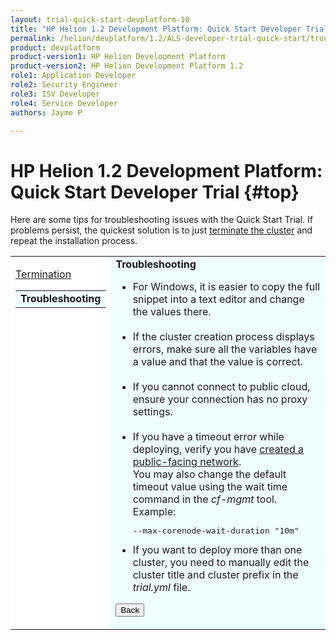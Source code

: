 ```yaml
---
layout: trial-quick-start-devplatform-10
title: "HP Helion 1.2 Development Platform: Quick Start Developer Trial Troubleshooting"
permalink: /helion/devplatform/1.2/ALS-developer-trial-quick-start/troubleshooting
product: devplatform
product-version1: HP Helion Development Platform
product-version2: HP Helion Development Platform 1.2
role1: Application Developer
role2: Security Engineer
role3: ISV Developer 
role4: Service Developer
authors: Jayme P

---
```

<!--PUBLISHED-->

<script>
function PageRefresh {
onLoad="window.refresh"
}
PageRefresh();
</script>

# HP Helion 1.2 Development Platform: Quick Start Developer Trial {#top}

Here are some tips for troubleshooting issues with the Quick Start Trial. If problems persist, the quickest solution is to just [terminate the cluster](/helion/devplatform/1.2/ALS-developer-trial-quick-start/6) and repeat the installation process. 

<table style="background-color: #FFF; vertical-align:top;">
<tr style="padding: 0;">
<td style="vertical-align:top;">
<p>

<p>
<a href="http://docs.hpcloud.com/helion/devplatform/1.2/ALS-developer-trial-quick-start/6">Termination</a></p>
<p>
  <table border="0" style="background-color: #FFF;">
   <tr>
   <td style="background-color: #F0FFFF;">
    <b> Troubleshooting</b>
   </td>
   </tr>
   </table>
</p>
</td>

<td style="background-color: #F0FFFF; vertical-align: top;"><b>Troubleshooting</b>

<ul>
<li>For Windows, it is easier to copy the full snippet into a text editor and change the values there.</li><br /> 
<li>If the cluster creation process displays errors, make sure all the variables have a value and that the value is correct.</li><br />
<li>If you cannot connect to public cloud, ensure your connection has no proxy settings.</li><br />
<li>If you have a timeout error while deploying, verify you have <a href="https://community.hpcloud.com/article/how-create-or-delete-network#create" target="_blank";>created a public-facing network</a>. <br />You may also change the default timeout value using the wait time command in the <i>cf-mgmt</i> tool. Example: <pre>--max-corenode-wait-duration "10m"</pre></li>
<li>If you want to deploy more than one cluster, you need to manually edit the cluster title and cluster prefix in the <i>trial.yml</i> file.</li>

</ul>

<p><p><input type="button" value="Back" onclick="history.back(-1)" /></p></p>
</td>
</tr>
</table>
